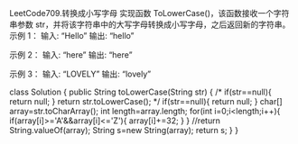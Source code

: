 LeetCode709.转换成小写字母
实现函数 ToLowerCase()，该函数接收一个字符串参数 str，并将该字符串中的大写字母转换成小写字母，之后返回新的字符串。
示例 1：
输入: “Hello”
输出: “hello”

示例 2：
输入: “here”
输出: “here”

示例 3：
输入: “LOVELY”
输出: “lovely”

class Solution {
    public String toLowerCase(String str) {
        /*
        if(str==null){
            return null;
        }
        return str.toLowerCase();
        */
        if(str==null){
            return null;
        }
        char[] array=str.toCharArray();
        int length=array.length;
        for(int i=0;i<length;i++){
            if(array[i]>='A'&&array[i]<='Z'){
                array[i]+=32;
            }
        }
        //return String.valueOf(array);
        String s=new String(array);
        return s;
    }
}
